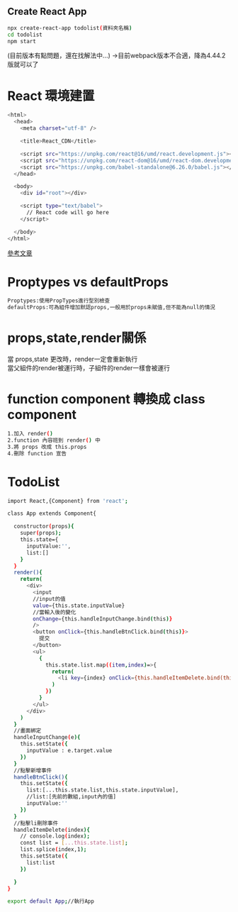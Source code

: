 <h2>Create React App</h2>

```bash
npx create-react-app todolist(資料夾名稱)
cd todolist
npm start
```
(目前版本有點問題，還在找解法中...)
->目前webpack版本不合適，降為4.44.2版就可以了

<h1>React 環境建置</h1>

```bash
<html>
  <head>
    <meta charset="utf-8" />

    <title>React_CDN</title>

    <script src="https://unpkg.com/react@16/umd/react.development.js"></script>
    <script src="https://unpkg.com/react-dom@16/umd/react-dom.development.js"></script>
    <script src="https://unpkg.com/babel-standalone@6.26.0/babel.js"></script>
  </head>

  <body>
    <div id="root"></div>

    <script type="text/babel">
      // React code will go here
    </script>

  </body>
</html>
```

[參考文章](https://askie.today/react-setting-cdn-and-creatreactapp/)

<h1>Proptypes vs defaultProps</h1>

```bash
Proptypes:使用PropTypes進行型別檢查
defaultProps:可為組件增加默認props,一般用於props未賦值,但不能為null的情況
```

<h1>props,state,render關係</h1>

當 props,state 更改時，render一定會重新執行<br>
當父組件的render被運行時，子組件的render一樣會被運行

<h1>function component 轉換成 class component</h1>

```bash
1.加入 render()
2.function 內容班到 render() 中
3.將 props 改成 this.props
4.刪除 function 宣告
```
<h1>TodoList</h1>

```bash
import React,{Component} from 'react';

class App extends Component{

  constructor(props){
    super(props);
    this.state={
      inputValue:'',
      list:[]
    }
  }
  render(){
    return(
      <div>
        <input 
        //input的值
        value={this.state.inputValue}
        //當輸入後的變化
        onChange={this.handleInputChange.bind(this)}
        />
        <button onClick={this.handleBtnClick.bind(this)}>
          提交
        </button>
        <ul>
          {
            this.state.list.map((item,index)=>{
              return(
                <li key={index} onClick={this.handleItemDelete.bind(this,index)}>{item}</li>
              ) 
            })
          }
        </ul>
      </div>
    )
  }
  //畫面綁定
  handleInputChange(e){
    this.setState({
      inputValue : e.target.value
    })
  }
  //點擊新增事件
  handleBtnClick(){
    this.setState({
      list:[...this.state.list,this.state.inputValue],
      //list:[先前的數組,input內的值]
      inputValue:''
    })
  }
  //點擊li刪除事件
  handleItemDelete(index){
    // console.log(index);
    const list = [...this.state.list];
    list.splice(index,1);
    this.setState({
      list:list
    })

  }
}

export default App;//執行App
```
